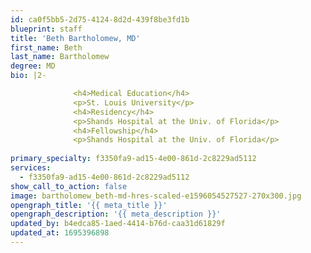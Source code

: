 ```yaml
---
id: ca0f5bb5-2d75-4124-8d2d-439f8be3fd1b
blueprint: staff
title: 'Beth Bartholomew, MD'
first_name: Beth
last_name: Bartholomew
degree: MD
bio: |2-

              <h4>Medical Education</h4>
              <p>St. Louis University</p>
              <h4>Residency</h4>
              <p>Shands Hospital at the Univ. of Florida</p>
              <h4>Fellowship</h4>
              <p>Shands Hospital at the Univ. of Florida</p>
          
primary_specialty: f3350fa9-ad15-4e00-861d-2c8229ad5112
services:
  - f3350fa9-ad15-4e00-861d-2c8229ad5112
show_call_to_action: false
image: bartholomew_beth-md-hres-scaled-e1596054527527-270x300.jpg
opengraph_title: '{{ meta_title }}'
opengraph_description: '{{ meta_description }}'
updated_by: b4edca85-1aed-4414-b76d-caa31d61829f
updated_at: 1695396898
---
```

